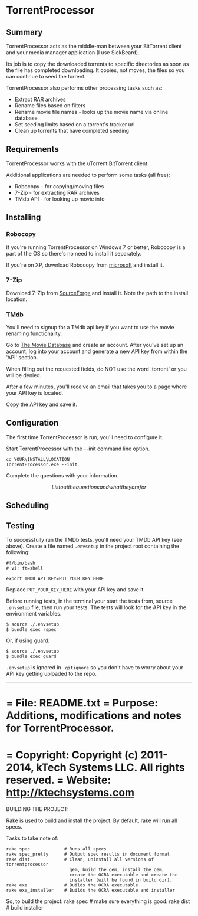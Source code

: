 # TorrentProcessor


## Summary

TorrentProcessor acts as the middle-man between your BitTorrent client
and your media manager application (I use SickBeard).

Its job is to copy the downloaded torrents to specific directories as
soon as the file has completed downloading. It copies, not moves, the
files so you can continue to seed the torrent.

TorrentProcessor also performs other processing tasks such as:

- Extract RAR archives
- Rename files based on filters
- Rename movie file names - looks up the movie name via online database
- Set seeding limits based on a torrent's tracker url
- Clean up torrents that have completed seeding


## Requirements

TorrentProcessor works with the uTorrent BitTorrent client.

Additional applications are needed to perform some tasks (all free):

- Robocopy - for copying/moving files
- 7-Zip    - for extracting RAR archives
- TMdb API - for looking up movie info


## Installing


### Robocopy

If you're running TorrentProcessor on Windows 7 or better, Robocopy
is a part of the OS so there's no need to install it separately.

If you're on XP, download Robocopy from [microsoft](http://download.microsoft.com/download/f/d/0/fd05def7-68a1-4f71-8546-25c359cc0842/UtilitySpotlight2006_11.exe)
and install it.


### 7-Zip

Download 7-Zip from [SourceForge](http://downloads.sourceforge.net/sevenzip/7z920.exe) and install it.
Note the path to the install location.


### TMdb

You'll need to signup for a TMdb api key if you want to use the movie
renaming functionality.

Go to [The Movie Database](https://www.themoviedb.org/account) and create an account.
After you've set up an account, log into your account and generate a new API key
from within the 'API' section.

When filling out the requested fields, do NOT use the word 'torrent'
or you will be denied.

After a few minutes, you'll receive an email that takes you to a page where
your API key is located.

Copy the API key and save it.


## Configuration

The first time TorrentProcessor is run, you'll need to configure it.

Start TorrentProcessor with the --init command line option.

    cd YOUR\INSTALL\LOCATION
    TorrentProcessor.exe --init

Complete the questions with your information.

$$ List out the questions and what they are for $$


## Scheduling

## Testing

To successfully run the TMDb tests, you'll need your TMDb API key (see above).
Create a file named `.envsetup` in the project root containing the following:

    #!/bin/bash
    # vi: ft=shell

    export TMDB_API_KEY=PUT_YOUR_KEY_HERE

Replace `PUT_YOUR_KEY_HERE` with your API key and save it.

Before running tests, in the terminal your start the tests from, source `.envsetup`
file, then run your tests. The tests will look for the API key in the
environment variables.

    $ source ./.envsetup
    $ bundle exec rspec

Or, if using guard:

    $ source ./.envsetup
    $ bundle exec guard

`.envsetup` is ignored in `.gitignore` so you don't have to worry about your
API key getting uploaded to the repo.

---

= File:   README.txt
= Purpose:  Additions, modifications and notes for TorrentProcessor.
=
= Copyright:  Copyright (c) 2011-2014, kTech Systems LLC. All rights reserved.
= Website:    http://ktechsystems.com
========================================================================

BUILDING THE PROJECT:

  Rake is used to build and install the project. By default, rake
  will run all specs.

  Tasks to take note of:


    rake spec             # Runs all specs
    rake spec_pretty      # Output spec results in document format
    rake dist             # Clean, uninstall all versions of torrentprocessor
                            gem, build the gem, install the gem,
                            create the OCRA executable and create the
                            installer (will be found in build dir).
    rake exe              # Builds the OCRA executable
    rake exe_installer    # Builds the OCRA executable and installer

  So, to build the project:
    rake spec   # make sure everything is good.
    rake dist   # build installer
  
